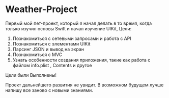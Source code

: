 # Weather-Project
  Первый мой пет-проект, который я начал делать в то время, когда только изучил основы Swift и начал изучение UIKit,
  Цели:   
  1. Познакомиться с сетевыми запросами и работа с API
  2. Познакомиться с элементами UIKit
  3. Парсинг JSON и вывод на экран
  4. Познакомиться с MVC
  5. Узнать особенности создания приложения, такие как работа с файлом info.plist , Contents и другое

  Цели были Выполнены!

  Проект дальнейшего развития не увидит. В возможном будущем лучше напишу все заново с новыми знаниями.
